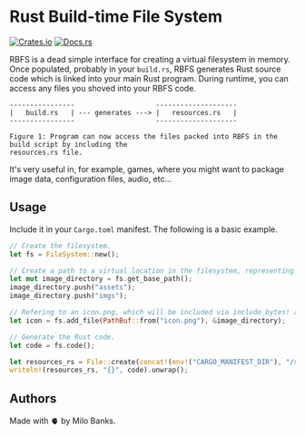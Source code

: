 # Rust Build-time File System

[![Crates.io](https://img.shields.io/crates/v/rbfs)](https://crates.io/crates/rbfs)
[![Docs.rs](https://img.shields.io/docsrs/rbfs)](https://docs.rs/rbfs)

RBFS is a dead simple interface for creating a virtual filesystem in memory. Once populated,
probably in your `build.rs`, RBFS generates Rust source code which is linked into your main Rust
program. During runtime, you can access any files you shoved into your RBFS code.

```
----------------                    --------------------
|   build.rs   | --- generates ---> |   resources.rs   |
----------------                    --------------------

Figure 1: Program can now access the files packed into RBFS in the build script by including the
resources.rs file.
```

It's very useful in, for example, games, where you might want to package image data, configuration
files, audio, etc...

## Usage
Include it in your `Cargo.toml` manifest. The following is a basic example.

```rust
// Create the filesystem.
let fs = FileSystem::new();

// Create a path to a virtual location in the filesystem, representing images..
let mut image_directory = fs.get_base_path();
image_directory.push("assets");
image_directory.push("imgs");

// Refering to an icon.png, which will be included via include_bytes! at preprocess time.
let icon = fs.add_file(PathBuf::from("icon.png"), &image_directory);

// Generate the Rust code.
let code = fs.code();

let resources_rs = File::create(concat!(env!("CARGO_MANIFEST_DIR"), "/src/resources.rs")).unwrap();
writeln!(resources_rs, "{}", code).unwrap();
```

## Authors
Made with 🫀 by Milo Banks.

